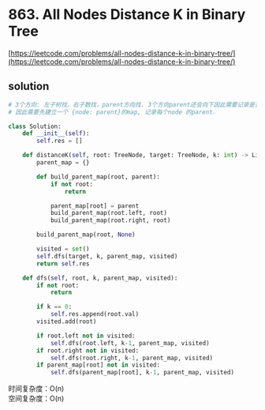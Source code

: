 # 863. All Nodes Distance K in Binary Tree
[https://leetcode.com/problems/all-nodes-distance-k-in-binary-tree/](https://leetcode.com/problems/all-nodes-distance-k-in-binary-tree/)


## solution

```python
# 3个方向: 左子树找，右子数找，parent方向找. 3个方向parent还会向下因此需要记录是否visited
# 因此需要先建立一个 {node: parent}的map, 记录每个node 的parent.

class Solution:
    def __init__(self):
        self.res = []

    def distanceK(self, root: TreeNode, target: TreeNode, k: int) -> List[int]:
        parent_map = {}

        def build_parent_map(root, parent):
            if not root:
                return

            parent_map[root] = parent
            build_parent_map(root.left, root)
            build_parent_map(root.right, root)

        build_parent_map(root, None)

        visited = set()
        self.dfs(target, k, parent_map, visited)
        return self.res

    def dfs(self, root, k, parent_map, visited):
        if not root:
            return

        if k == 0:
            self.res.append(root.val)
        visited.add(root)

        if root.left not in visited:
            self.dfs(root.left, k-1, parent_map, visited)
        if root.right not in visited:
            self.dfs(root.right, k-1, parent_map, visited)
        if parent_map[root] not in visited:
            self.dfs(parent_map[root], k-1, parent_map, visited)
```
时间复杂度：O(n) <br>
空间复杂度：O(n)
